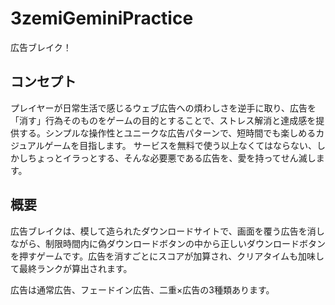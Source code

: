 # 3zemiGeminiPractice
広告ブレイク！

## コンセプト

プレイヤーが日常生活で感じるウェブ広告への煩わしさを逆手に取り、広告を「消す」行為そのものをゲームの目的とすることで、ストレス解消と達成感を提供する。シンプルな操作性とユニークな広告パターンで、短時間でも楽しめるカジュアルゲームを目指します。
サービスを無料で使う以上なくてはならない、しかしちょっとイラっとする、そんな必要悪である広告を、愛を持ってせん滅します。

## 概要

広告ブレイクは、模して造られたダウンロードサイトで、画面を覆う広告を消しながら、制限時間内に偽ダウンロードボタンの中から正しいダウンロードボタンを押すゲームです。広告を消すごとにスコアが加算され、クリアタイムも加味して最終ランクが算出されます。

広告は通常広告、フェードイン広告、二重×広告の3種類あります。








